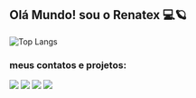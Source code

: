## Olá Mundo! sou o Renatex :computer::ringed_planet:

![Top Langs](https://github-readme-stats.vercel.app/api/top-langs/?username=renatex314&locale=pt-br&hide=javascript,css,scss,html,cmake,hack,c&langs_count=6&theme=tokyonight)

### meus contatos e projetos:<br>
<a href="https://www.linkedin.com/in/renato-corte-328708201/"><img src="https://img.shields.io/badge/LinkedIn-0077B5?style=for-the-badge&logo=linkedin&logoColor=white" href="#" /></a>
<a href="mailto:renatocorte34@gmail.com"><img src="https://img.shields.io/badge/Gmail-D14836?style=for-the-badge&logo=gmail&logoColor=white" href="#" /></a>
<a href="https://codepen.io/renatoacorte"><img src="https://img.shields.io/badge/Codepen-000000?style=for-the-badge&logo=codepen&logoColor=white" href="#" /></a>
<a href="https://github.com/renatex314"><img src="https://img.shields.io/badge/GitHub-100000?style=for-the-badge&logo=github&logoColor=white" href="#" /></a>
